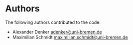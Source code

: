 # Authors
The following authors contributed to the code:

 * Alexander Denker <adenker@uni-bremen.de>
 * Maximilian Schmidt <maximilian.schmidt@uni-bremen.de>


